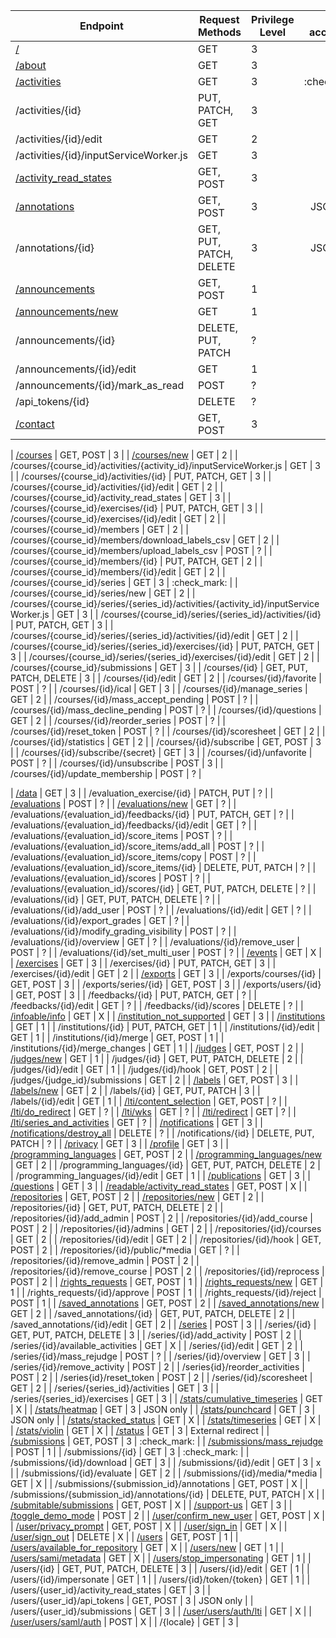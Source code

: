 <!-- <div style="display: flex;"><img src="./red_square.svg" alt="Zeus" style="margin-right: 5px"/> <img src="./orange_square.svg" alt="Staff" style="margin-right: 5px"/> <img src="./green_square.svg" alt="Student" style="margin-right: 5px"/></div> -->

| Endpoint                                                                                     | Request Methods         | Privilege Level |  API accessible   |
|----------------------------------------------------------------------------------------------|-------------------------|-----------------|:-----------------:|
| [/](https://dodona.be/)                                                                      | GET                     | 3               |                   |
| [/about](https://dodona.be/about)                                                            | GET                     | 3               |                   |
| [/activities](https://dodona.be/about)                                                       | GET                     | 3               |   :check_mark:    |
| /activities/\{id\}                                                                           | PUT, PATCH, GET         | 3               |
| /activities/\{id\}/edit                                                                      | GET                     | 2               |
| /activities/\{id\}/inputServiceWorker.js                                                     | GET                     | 3               |
| [/activity_read_states](https://dodona.be/activity_read_states)                              | GET, POST               | 3               |
| [/annotations](https://dodona.be/annotations)                                                | GET, POST               | 3               |     JSON only     |
| /annotations/\{id\}                                                                          | GET, PUT, PATCH, DELETE | 3               |     JSON only     |
| [/announcements](https://dodona.be/announcements)                                            | GET, POST               | 1               |
| [/announcements/new](https://dodona.be/announcements/new)                                    | GET                     | 1               |
| /announcements/\{id\}                                                                        | DELETE, PUT, PATCH      | ?               |
| /announcements/\{id\}/edit                                                                   | GET                     | 1               |
| /announcements/\{id\}/mark_as_read                                                           | POST                    | ?               |
| /api_tokens/\{id\}                                                                           | DELETE                  | ?               |
| [/contact](https://dodona.be/contact)                                                        | GET, POST               | 3               |



| [/courses](https://dodona.be/courses)                                                        | GET, POST               | 3               |
| [/courses/new](https://dodona.be/courses/new)                                                | GET                     | 2               |
| /courses/\{course_id\}/activities/\{activity_id\}/inputServiceWorker.js                      | GET                     | 3               |
| /courses/\{course_id\}/activities/\{id\}                                                     | PUT, PATCH, GET         | 3               |
| /courses/\{course_id\}/activities/\{id\}/edit                                                | GET                     | 2               |
| /courses/\{course_id\}/activity_read_states                                                  | GET                     | 3               |
| /courses/\{course_id\}/exercises/\{id\}                                                      | PUT, PATCH, GET         | 3               |
| /courses/\{course_id\}/exercises/\{id\}/edit                                                 | GET                     | 2               |
| /courses/\{course_id\}/members                                                               | GET                     | 2               |
| /courses/\{course_id\}/members/download_labels_csv                                           | GET                     | 2               |
| /courses/\{course_id\}/members/upload_labels_csv                                             | POST                    | ?               |
| /courses/\{course_id\}/members/\{id\}                                                        | PUT, PATCH, GET         | 2               |
| /courses/\{course_id\}/members/\{id\}/edit                                                   | GET                     | 2               |
| /courses/\{course_id\}/series                                                                | GET                     | 3               | :check_mark: |
| /courses/\{course_id\}/series/new                                                            | GET                     | 2               |
| /courses/\{course_id\}/series/\{series_id\}/activities/\{activity_id\}/inputServiceWorker.js | GET                     | 3               |
| /courses/\{course_id\}/series/\{series_id\}/activities/\{id\}                                | PUT, PATCH, GET         | 3               |
| /courses/\{course_id\}/series/\{series_id\}/activities/\{id\}/edit                           | GET                     | 2               |
| /courses/\{course_id\}/series/\{series_id\}/exercises/\{id\}                                 | PUT, PATCH, GET         | 3               |
| /courses/\{course_id\}/series/\{series_id\}/exercises/\{id\}/edit                            | GET                     | 2               |
| /courses/\{course_id\}/submissions                                                           | GET                     | 3               |
| /courses/\{id\}                                                                              | GET, PUT, PATCH, DELETE | 3               |
| /courses/\{id\}/edit                                                                         | GET                     | 2               |
| /courses/\{id\}/favorite                                                                     | POST                    | ?               |
| /courses/\{id\}/ical                                                                         | GET                     | 3               |
| /courses/\{id\}/manage_series                                                                | GET                     | 2               |
| /courses/\{id\}/mass_accept_pending                                                          | POST                    | ?               |
| /courses/\{id\}/mass_decline_pending                                                         | POST                    | ?               |
| /courses/\{id\}/questions                                                                    | GET                     | 2               |
| /courses/\{id\}/reorder_series                                                               | POST                    | ?               |
| /courses/\{id\}/reset_token                                                                  | POST                    | ?               |
| /courses/\{id\}/scoresheet                                                                   | GET                     | 2               |
| /courses/\{id\}/statistics                                                                   | GET                     | 2               |
| /courses/\{id\}/subscribe                                                                    | GET, POST               | 3               |
| /courses/\{id\}/subscribe/\{secret\}                                                         | GET                     | 3               |
| /courses/\{id\}/unfavorite                                                                   | POST                    | ?               |
| /courses/\{id\}/unsubscribe                                                                  | POST                    | 3               |
| /courses/\{id\}/update_membership                                                            | POST                    | ?               |



| [/data](https://dodona.be/data)                                                              | GET                     | 3               |
| /evaluation_exercise/\{id\}                                                                  | PATCH, PUT              | ?               |
| [/evaluations](https://dodona.be/evaluations)                                                | POST                    | ?               |
| [/evaluations/new](https://dodona.be/evaluations/new)                                        | GET                     | ?               |
| /evaluations/\{evaluation_id\}/feedbacks/\{id\}                                              | PUT, PATCH, GET         | ?               |
| /evaluations/\{evaluation_id\}/feedbacks/\{id\}/edit                                         | GET                     | ?               |
| /evaluations/\{evaluation_id\}/score_items                                                   | POST                    | ?               |
| /evaluations/\{evaluation_id\}/score_items/add_all                                           | POST                    | ?               |
| /evaluations/\{evaluation_id\}/score_items/copy                                              | POST                    | ?               |
| /evaluations/\{evaluation_id\}/score_items/\{id\}                                            | DELETE, PUT, PATCH      | ?               |
| /evaluations/\{evaluation_id\}/scores                                                        | POST                    | ?               |
| /evaluations/\{evaluation_id\}/scores/\{id\}                                                 | GET, PUT, PATCH, DELETE | ?               |
| /evaluations/\{id\}                                                                          | GET, PUT, PATCH, DELETE | ?               |
| /evaluations/\{id\}/add_user                                                                 | POST                    | ?               |
| /evaluations/\{id\}/edit                                                                     | GET                     | ?               |
| /evaluations/\{id\}/export_grades                                                            | GET                     | ?               |
| /evaluations/\{id\}/modify_grading_visibility                                                | POST                    | ?               |
| /evaluations/\{id\}/overview                                                                 | GET                     | ?               |
| /evaluations/\{id\}/remove_user                                                              | POST                    | ?               |
| /evaluations/\{id\}/set_multi_user                                                           | POST                    | ?               |
| [/events](https://dodona.be/events)                                                          | GET                     | X               |
| [/exercises](https://dodona.be/exercises)                                                    | GET                     | 3               |
| /exercises/\{id\}                                                                            | PUT, PATCH, GET         | 3               |
| /exercises/\{id\}/edit                                                                       | GET                     | 2               |
| [/exports](https://dodona.be/exports)                                                        | GET                     | 3               |
| /exports/courses/\{id\}                                                                      | GET, POST               | 3               |
| /exports/series/\{id\}                                                                       | GET, POST               | 3               |
| /exports/users/\{id\}                                                                        | GET, POST               | 3               |
| /feedbacks/\{id\}                                                                            | PUT, PATCH, GET         | ?               |
| /feedbacks/\{id\}/edit                                                                       | GET                     | ?               |
| /feedbacks/\{id\}/scores                                                                     | DELETE                  | ?               |
| [/infoable/info](https://dodona.be/infoable/info)                                            | GET                     | X               |
| [/institution_not_supported](https://dodona.be/institution_not_supported)                    | GET                     | 3               |
| [/institutions](https://dodona.be/institutions)                                              | GET                     | 1               |
| /institutions/\{id\}                                                                         | PUT, PATCH, GET         | 1               |
| /institutions/\{id\}/edit                                                                    | GET                     | 1               |
| /institutions/\{id\}/merge                                                                   | GET, POST               | 1               |
| /institutions/\{id\}/merge_changes                                                           | GET                     | 1               |
| [/judges](https://dodona.be/judges)                                                          | GET, POST               | 2               |
| [/judges/new](https://dodona.be/judges/new)                                                  | GET                     | 1               |
| /judges/\{id\}                                                                               | GET, PUT, PATCH, DELETE | 2               |
| /judges/\{id\}/edit                                                                          | GET                     | 1               |
| /judges/\{id\}/hook                                                                          | GET, POST               | 2               |
| /judges/\{judge_id\}/submissions                                                             | GET                     | 2               |
| [/labels](https://dodona.be/labels)                                                          | GET, POST               | 3               |
| [/labels/new](https://dodona.be/labels/new)                                                  | GET                     | 2               |
| /labels/\{id\}                                                                               | GET, PUT, PATCH         | 3               |
| /labels/\{id\}/edit                                                                          | GET                     | 1               |
| [/lti/content_selection](https://dodona.be/lti/content_selection)                            | GET, POST               | ?               |
| [/lti/do_redirect](https://dodona.be/lti/do_redirect)                                        | GET                     | ?               |
| [/lti/wks](https://dodona.be/lti/wks)                                                        | GET                     | ?               |
| [/lti/redirect](https://dodona.be/lti/redirect)                                              | GET                     | ?               |
| [/lti/series_and_activities](https://dodona.be/lti/series_and_activities)                    | GET                     | ?               |
| [/notifications](https://dodona.be/notifications)                                            | GET                     | 3               |
| [/notifications/destroy_all](https://dodona.be/notifications/destroy_all)                    | DELETE                  | ?               |
| /notifications/\{id\}                                                                        | DELETE, PUT, PATCH      | ?               |
| [/privacy](https://dodona.be/privacy)                                                        | GET                     | 3               |
| [/profile](https://dodona.be/profile)                                                        | GET                     | 3               |
| [/programming_languages](https://dodona.be/programming_languages)                            | GET, POST               | 2               |
| [/programming_languages/new](https://dodona.be/programming_languages/new)                    | GET                     | 2               |
| /programming_languages/\{id\}                                                                | GET, PUT, PATCH, DELETE | 2               |
| /programming_languages/\{id\}/edit                                                           | GET                     | 1               |
| [/publications](https://dodona.be/publications)                                              | GET                     | 3               |
| [/questions](https://dodona.be/questions)                                                    | GET                     | 3               |
| [/readable/activity_read_states](https://dodona.be/readable/activity_read_states)            | GET, POST               | X               |
| [/repositories](https://dodona.be/repositories)                                              | GET, POST               | 2               |
| [/repositories/new](https://dodona.be/repositories/new)                                      | GET                     | 2               |
| /repositories/\{id\}                                                                         | GET, PUT, PATCH, DELETE | 2               |
| /repositories/\{id\}/add_admin                                                               | POST                    | 2               |
| /repositories/\{id\}/add_course                                                              | POST                    | 2               |
| /repositories/\{id\}/admins                                                                  | GET                     | 2               |
| /repositories/\{id\}/courses                                                                 | GET                     | 2               |
| /repositories/\{id\}/edit                                                                    | GET                     | 2               |
| /repositories/\{id\}/hook                                                                    | GET, POST               | 2               |
| /repositories/\{id\}/public/*media                                                           | GET                     | ?               |
| /repositories/\{id\}/remove_admin                                                            | POST                    | 2               |
| /repositories/\{id\}/remove_course                                                           | POST                    | 2               |
| /repositories/\{id\}/reprocess                                                               | POST                    | 2               |
| [/rights_requests](https://dodona.be/rights_requests)                                        | GET, POST               | 1               |
| [/rights_requests/new](https://dodona.be/rights_requests/new)                                | GET                     | 1               |
| /rights_requests/\{id\}/approve                                                              | POST                    | 1               |
| /rights_requests/\{id\}/reject                                                               | POST                    | 1               |
| [/saved_annotations](https://dodona.be/saved_annotations)                                    | GET, POST               | 2               |
| [/saved_annotations/new](https://dodona.be/saved_annotations/new)                            | GET                     | 2               |
| /saved_annotations/\{id\}                                                                    | GET, PUT, PATCH, DELETE | 2               |
| /saved_annotations/\{id\}/edit                                                               | GET                     | 2               |
| [/series](https://dodona.be/series)                                                          | POST                    | 3               |
| /series/\{id\}                                                                               | GET, PUT, PATCH, DELETE | 3               |
| /series/\{id\}/add_activity                                                                  | POST                    | 2               |
| /series/\{id\}/available_activities                                                          | GET                     | X               |
| /series/\{id\}/edit                                                                          | GET                     | 2               |
| /series/\{id\}/mass_rejudge                                                                  | POST                    | ?               |
| /series/\{id\}/overview                                                                      | GET                     | 3               |
| /series/\{id\}/remove_activity                                                               | POST                    | 2               |
| /series\{id\}/reorder_activities                                                             | POST                    | 2               |
| /series\{id\}/reset_token                                                                    | POST                    | 2               |
| /series/\{id\}/scoresheet                                                                    | GET                     | 2               |
| /series/\{series_id\}/activities                                                             | GET                     | 3               |
| /series/\{series_id\}/exercises                                                              | GET                     | 3               |
| [/stats/cumulative_timeseries](https://dodona.be/stats/cumulative_timeseries)                | GET                     | X               |
| [/stats/heatmap](https://dodona.be/stats/heatmap)                                            | GET                     | 3               |     JSON only     |
| [/stats/punchcard](https://dodona.be/stats/punchcard)                                        | GET                     | 3               |     JSON only     |
| [/stats/stacked_status](https://dodona.be/stats/stacked_status)                              | GET                     | X               |
| [/stats/timeseries](https://dodona.be/stats/timeseries)                                      | GET                     | X               |
| [/stats/violin](https://dodona.be/stats/violin)                                              | GET                     | X               |
| [/status](https://dodona.be/status)                                                          | GET                     | 3               | External redirect |
| [/submissions](https://dodona.be/submissions)                                                | GET, POST               | 3               |   :check_mark:    |
| [/submissions/mass_rejudge](https://dodona.be/submissions/mass_rejudge)                      | POST                    | 1               |
| /submissions/\{id\}                                                                          | GET                     | 3               |   :check_mark:    |
| /submissions/\{id\}/download                                                                 | GET                     | 3               |
| /submissions/\{id\}/edit                                                                     | GET                     | 3               |         x         |
| /submissions/\{id\}/evaluate                                                                 | GET                     | 2               |
| /submissions/\{id\}/media/*media                                                             | GET                     | X               |
| /submissions/\{submission_id\}/annotations                                                   | GET, POST               | X               |
| /submissions/\{submission_id\}/annotations/\{id\}                                            | DELETE, PUT, PATCH      | X               |
| [/submitable/submissions](https://dodona.be/submitable/submissions)                          | GET, POST               | X               |
| [/support-us](https://dodona.be/support-us)                                                  | GET                     | 3               |
| [/toggle_demo_mode](https://dodona.be/toggle_demo_mode)                                      | POST                    | 2               |
| [/user/confirm_new_user](https://dodona.be/user/confirm_new_user)                            | GET, POST               | X               |
| [/user/privacy_prompt](https://dodona.be/user/privacy_prompt)                                | GET, POST               | X               |
| [/user/sign_in](https://dodona.be/user/sign_in)                                              | GET                     | X               |
| [/user/sign_out](https://dodona.be/user/sign_out)                                            | DELETE                  | X               |
| [/users](https://dodona.be/users)                                                            | GET, POST               | 1               |
| [/users/available_for_repository](https://dodona.be/users/available_for_repository)          | GET                     | X               |
| [/users/new](https://dodona.be/users/new)                                                    | GET                     | 1               |
| [/users/sami/metadata](https://dodona.be/users/sami/metadata)                                | GET                     | X               |
| [/users/stop_impersonating](https://dodona.be/users/stop_impersonating)                      | GET                     | 1               |
| /users/\{id\}                                                                                | GET, PUT, PATCH, DELETE | 3               |
| /users/\{id\}/edit                                                                           | GET                     | 1               |
| /users/\{id\}/impersonate                                                                    | GET                     | 1               |
| /users/\{id\}/token/\{token\}                                                                | GET                     | 1               |
| /users/\{user_id\}/activity_read_states                                                      | GET                     | 3               |
| /users/\{user_id\}/api_tokens                                                                | GET, POST               | 3               |     JSON only     |
| /users/\{user_id\}/submissions                                                               | GET                     | 3               |
| [/user/users/auth/lti](https://dodona.be/user/users/auth/lti)                                | GET                     | X               |
| [/user/users/saml/auth](https://dodona.be/user/users/saml/auth)                              | POST                    | X               |
| /\{locale\}                                                                                  | GET                     | 3               |
